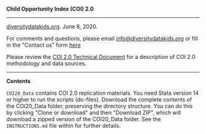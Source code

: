 **Child Opportunity Index (COI) 2.0**

***

[diversitydatakids.org](http://diversitydatakids.org/ "diversitydatakids.org"). June 8, 2020. 

For comments and questions, please email <info@diversitydatakids.org> or fill in the "Contact us" form [here](http://diversitydatakids.org/contact-us "diversitydatakids.org/contact-us")

Please review the [COI 2.0 Technical Document](http://diversitydatakids.org/research-library/research-brief/how-we-built-it "diversitydatakids.org/research-library/research-brief/how-we-built-it") for a description of COI 2.0 methodology and data sources.

***

**Contents**

`COI20_Data` contains COI 2.0 replication materials. You need Stata version 14 or higher to run the scripts (do-files). Download the complete contents of the COI20_Data folder, preserving the directory structure. You can do this by clicking "Clone or download" and then "Download ZIP", which will download a zipped version of the COI20_Data folder. See the `INSTRUCTIONS.md` file within for further details.